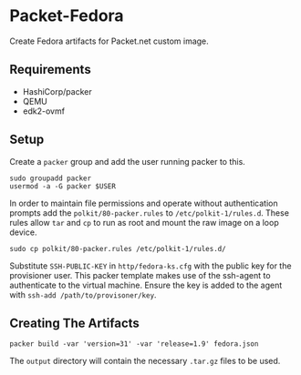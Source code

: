 # Packet-Fedora

Create Fedora artifacts for Packet.net custom image.

## Requirements

- HashiCorp/packer
- QEMU
- edk2-ovmf

## Setup

Create a `packer` group and add the user running packer to this.

```shell
sudo groupadd packer
usermod -a -G packer $USER
```

In order to maintain file permissions and operate without authentication prompts
add the `polkit/80-packer.rules` to `/etc/polkit-1/rules.d`.  These rules allow
`tar` and `cp` to run as root and mount the raw image on a loop device.

```shell
sudo cp polkit/80-packer.rules /etc/polkit-1/rules.d/
```

Substitute `SSH-PUBLIC-KEY` in `http/fedora-ks.cfg` with the public key
for the provisioner user.  This packer template makes use of the ssh-agent
to authenticate to the virtual machine.  Ensure the key is added to the agent
with `ssh-add /path/to/provisoner/key`.

## Creating The Artifacts

```shell
packer build -var 'version=31' -var 'release=1.9' fedora.json
```

The `output` directory will contain the necessary `.tar.gz` files to be used.
